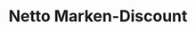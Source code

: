 ---
title: "Netto Marken-Discount"
url: /hannover/netto-marken-discount-am-tiergarten/
shop: Supermarkt
---